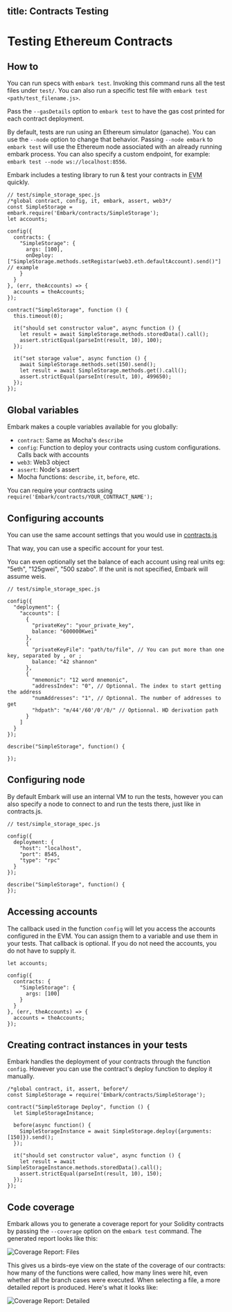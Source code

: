title: Contracts Testing
---

Testing Ethereum Contracts
==========================

## How to

You can run specs with ``embark test``. Invoking this command runs all the test files under ``test/``. You can also run a specific test file with `embark test <path/test_filename.js>`.

Pass the `--gasDetails` option to `embark test` to have the gas cost printed for each contract deployment.

By default, tests are run using an Ethereum simulator (ganache). You can use the `--node` option to change that behavior. Passing `--node embark` to `embark test` will use the Ethereum node associated with an already running embark process. You can also specify a custom endpoint, for example:
`embark test --node ws://localhost:8556`.

Embark includes a testing library to run & test your contracts in <abbr title="Ethereum Virtual Machine">EVM</abbr> quickly.
<pre><code class="javascript">// test/simple_storage_spec.js
/*global contract, config, it, embark, assert, web3*/
const SimpleStorage = embark.require('Embark/contracts/SimpleStorage');
let accounts;

config({
  contracts: {
    "SimpleStorage": {
      args: [100],
      onDeploy: ["SimpleStorage.methods.setRegistar(web3.eth.defaultAccount).send()"] // example
    }
  }
}, (err, theAccounts) => {
  accounts = theAccounts;
});

contract("SimpleStorage", function () {
  this.timeout(0);

  it("should set constructor value", async function () {
    let result = await SimpleStorage.methods.storedData().call();
    assert.strictEqual(parseInt(result, 10), 100);
  });

  it("set storage value", async function () {
    await SimpleStorage.methods.set(150).send();
    let result = await SimpleStorage.methods.get().call();
    assert.strictEqual(parseInt(result, 10), 499650);
  });
});
</code></pre>

## Global variables

Embark makes a couple variables available for you globally:

- `contract`: Same as Mocha's `describe`
- `config`: Function to deploy your contracts using custom configurations. Calls back with accounts
- `web3`: Web3 object
- `assert`: Node's assert
- Mocha functions: `describe`, `it`, `before`, etc.

You can require your contracts using `require('Embark/contracts/YOUR_CONTRACT_NAME');`

## Configuring accounts

You can use the same account settings that you would use in [contracts.js](https://embark.status.im/docs/contracts.html#Using-accounts-in-a-wallet)

That way, you can use a specific account for your test.

You can even optionally set the balance of each account using real units eg: "5eth", "125gwei", "500 szabo".
If the unit is not specified, Embark will assume weis.

<pre><code class="javascript">// test/simple_storage_spec.js

config({
  "deployment": {
    "accounts": [
      {
        "privateKey": "your_private_key",
        balance: "600000Kwei"
      },
      {
        "privateKeyFile": "path/to/file", // You can put more than one key, separated by , or ;
        balance: "42 shannon"
      },
      {
        "mnemonic": "12 word mnemonic",
        "addressIndex": "0", // Optionnal. The index to start getting the address
        "numAddresses": "1", // Optionnal. The number of addresses to get
        "hdpath": "m/44'/60'/0'/0/" // Optionnal. HD derivation path
      }
    ]
  }
});

describe("SimpleStorage", function() {

});
</code></pre>

## Configuring node

By default Embark will use an internal VM to run the tests, however you can also specify a node to connect to and run the tests there, just like in contracts.js.

<pre><code class="javascript">// test/simple_storage_spec.js

config({
  deployment: {
    "host": "localhost",
    "port": 8545,
    "type": "rpc"
  }
});

describe("SimpleStorage", function() {
});
</code></pre>

## Accessing accounts

The callback used in the function ``config`` will let you access the accounts configured in the EVM.
You can assign them to a variable and use them in your tests.
That callback is optional. If you do not need the accounts, you do not have to supply it.

<pre><code class="javascript">let accounts;

config({
  contracts: {
    "SimpleStorage": {
      args: [100]
    }
  }
}, (err, theAccounts) => {
  accounts = theAccounts;
});
</code></pre>

## Creating contract instances in your tests

Embark handles the deployment of your contracts through the function ``config``.
However you can use the contract's deploy function to deploy it manually.

<pre><code class="javascript">/*global contract, it, assert, before*/
const SimpleStorage = require('Embark/contracts/SimpleStorage');

contract("SimpleStorage Deploy", function () {
  let SimpleStorageInstance;

  before(async function() {
    SimpleStorageInstance = await SimpleStorage.deploy({arguments: [150]}).send();
  });

  it("should set constructor value", async function () {
    let result = await SimpleStorageInstance.methods.storedData().call();
    assert.strictEqual(parseInt(result, 10), 150);
  });
});
</code></pre>

## Code coverage

Embark allows you to generate a coverage report for your Solidity contracts by passing the `--coverage` option on the `embark test` command. The generated report looks like this:

![Coverage Report: Files](/coverage-files.png)

This gives us a birds-eye view on the state of the coverage of our contracts: how many of the functions were called, how many lines were hit, even whether all the branch cases were executed. When selecting a file, a more detailed report is produced. Here's what it looks like:

![Coverage Report: Detailed](/coverage-report.png)

